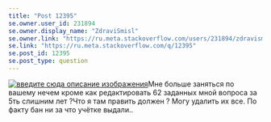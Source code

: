 ```yaml
---
title: "Post 12395"
se.owner.user_id: 231894
se.owner.display_name: "ZdraviSmisl"
se.owner.link: "https://ru.meta.stackoverflow.com/users/231894/zdravismisl"
se.link: "https://ru.meta.stackoverflow.com/q/12395"
se.post_id: 12395
se.post_type: question
---
```

<p><a href="https://i.stack.imgur.com/RWQka.png" rel="nofollow noreferrer"><img src="https://i.stack.imgur.com/RWQka.png" alt="введите сюда описание изображения" /></a>Мне больше заняться по вашему нечем кроме как редактировать 62 заданных мной вопроса за 5ть слишним лет ?Что я там править должен ? Могу удалить их все. По факту бан ни за что учётке выдали..</p>

